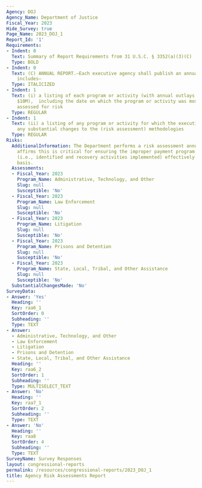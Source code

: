 ```yaml
---
Agency: DOJ
Agency_Name: Department of Justice
Fiscal_Year: 2023
Hide_Survey: true
Page_Name: 2023_DOJ_1
Report_Id: '1'
Requirements:
- Indent: 0
  Text: Summary of Report Requirements from 31 U.S.C. § 3352(a)(3)(C)
  Type: BOLD
- Indent: 0
  Text: (C) ANNUAL REPORT.—Each executive agency shall publish an annual report that
    includes—
  Type: ITALICIZED
- Indent: 1
  Text: (i) a listing of each program or activity (with annual outlays greater than
    $10M),  including the date on which the program or activity was most recently
    assessed for risk
  Type: REGULAR
- Indent: 1
  Text: (ii) a listing of any program or activity for which the executive agency makes
    any substantial changes to the (risk assessment) methodologies
  Type: REGULAR
Risks:
  AdditionalInformation: The Department performs a risk assessment annually. Management
    affirms this is critical for ensuring the improper payment program is managed
    (i.e., identified and recovery activities implemented) effectively on an ongoing
    basis.
  Assessments:
  - Fiscal_Year: 2023
    Program_Name: Administrative, Technology, and Other
    Slug: null
    Susceptible: 'No'
  - Fiscal_Year: 2023
    Program_Name: Law Enforcement
    Slug: null
    Susceptible: 'No'
  - Fiscal_Year: 2023
    Program_Name: Litigation
    Slug: null
    Susceptible: 'No'
  - Fiscal_Year: 2023
    Program_Name: Prisons and Detention
    Slug: null
    Susceptible: 'No'
  - Fiscal_Year: 2023
    Program_Name: State, Local, Tribal, and Other Assistance
    Slug: null
    Susceptible: 'No'
  SubstantialChangesMade: 'No'
SurveyData:
- Answer: 'Yes'
  Heading: ''
  Key: raa6_1
  SortOrder: 0
  Subheading: ''
  Type: TEXT
- Answer:
  - Administrative, Technology, and Other
  - Law Enforcement
  - Litigation
  - Prisons and Detention
  - State, Local, Tribal, and Other Assistance
  Heading: ''
  Key: raa6_2
  SortOrder: 1
  Subheading: ''
  Type: MULTISELECT_TEXT
- Answer: 'No'
  Heading: ''
  Key: raa7_1
  SortOrder: 2
  Subheading: ''
  Type: TEXT
- Answer: 'No'
  Heading: ''
  Key: raa8
  SortOrder: 4
  Subheading: ''
  Type: TEXT
SurveyName: Survey Responses
layout: congressional-reports
permalink: /resources/congressional-reports/2023_DOJ_1
title: Agency Risk Assessments Report
---
```

